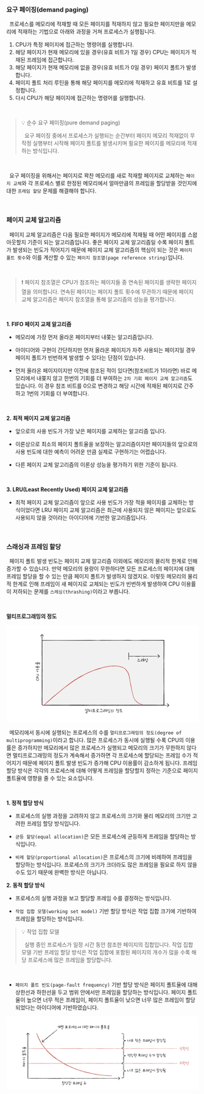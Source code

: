 ### 요구 페이징(demand paging)

&nbsp;&nbsp;프로세스를 메모리에 적재할 때 모든 페이지를 적재하지 않고 필요한 페이지만을 메모리에 적재하는 기법으로 아래와 과정을 거쳐 프로세스가 실행됩니다.

1. CPU가 특정 페이지에 접근하는 명령어를 실행합니다.
2. 해당 페이지가 현재 메모리에 있을 경우(유효 비트가 1일 경우) CPU는 페이지가 적재된 프레임에 접근합니다.
3. 해당 페이지가 현재 메모리에 없을 경우(유효 비트가 0일 경우) 페이지 폴트가 발생합니다.
4. 페이지 폴트 처리 루틴을 통해 해당 페이지를 메모리에 적재하고 유효 비트를 1로 설정합니다.
5. 다시 CPU가 해당 페이지에 접근하는 명령어를 실행합니다.

<br>

> 💡 순수 요구 페이징(pure demand paging)
>
> &nbsp;&nbsp;요구 페이징 중에서 프로세스가 실행되는 순간부터 페이지 메모리 적재없이 무작정 실행부터 시작해 페이지 폴트를 발생시키며 필요한 페이지를 메모리에 적재하는 방식입니다.

<br>

&nbsp;&nbsp;요구 페이징을 위해서는 페이지로 꽉찬 메모리를 새로 적재할 페이지로 교체하는 `페이지 교체`와 각 프로세스 별로 한정된 메모리에서 얼마만큼의 프레임을 할당받을 것인지에 대한 `프레임 할당` 문제를 해결해야 합니다.

<br>

### 페이지 교체 알고리즘

&nbsp;&nbsp;페이지 교체 알고리즘은 다음 필요한 페이지가 메모리에 적재될 때 어떤 페이지를 스왑 아웃할지 기준이 되는 알고리즘입니다. 좋은 페이지 교체 알고리즘일 수록 페이지 폴트가 발생되는 빈도가 적어지기 때문에 페이지 교체 알고리즘의 핵심이 되는 것은 `페이지 폴트 횟수`와 이를 계산할 수 있는 `페이지 참조열(page reference string)`입니다.

<br>

> ❗️ 페이지 참조열은 CPU가 참조하는 페이지들 중 연속된 페이지를 생략한 페이지열을 의미합니다. 연속된 페이지는 페이지 폴트 횟수에 무관하기 때문에 페이지 교체 알고리즘은 페이지 참조열을 통해 알고리즘의 성능을 평가합니다.

<br>

**1. FIFO 페이지 교체 알고리즘**

- 메모리에 가장 먼저 올라온 페이지부터 내쫒는 알고리즘입니다.

- 아이디어와 구현이 간단하지만 먼저 올라온 페이지가 자주 사용되는 페이지일 경우 페이지 폴트가 빈번하게 발생할 수 있다는 단점이 있습니다.

- 먼저 올라온 페이지이지만 이전에 참조된 적이 있다면(참조비트가 1이라면) 바로 메모리에서 내쫒지 않고 한번의 기회를 더 부여하는 `2차 기회 페이지 교체 알고리즘`도 있습니다. 이 경우 참조 비트를 0으로 변경하고 해당 시간에 적재된 페이지로 간주하고 1번의 기회를 더 부여합니다.

<br>

**2. 최적 페이지 교체 알고리즘**

- 앞으로의 사용 빈도가 가장 낮은 페이지를 교체하는 알고리즘 입니다.

- 이론상으로 최소의 페이지 폴트율을 보장하는 알고리즘이지만 페이지들의 앞으로의 사용 빈도에 대한 예측이 어려운 만큼 실제로 구현하기는 어렵습니다.

- 다른 페이지 교체 알고리즘의 이론상 성능을 평가하기 위한 기준이 됩니다.

<br>

**3. LRU(Least Recently Used) 페이지 교체 알고리즘**

- 최적 페이지 교체 알고리즘이 앞으로 사용 빈도가 가장 적을 페이지를 교체하는 방식이었다면 LRU 페이지 교체 알고리즘은 최근에 사용되지 않은 페이지는 앞으로도 사용되지 않을 것이라는 아이디어에 기반한 알고리즘입니다.

<br>

### 스래싱과 프레임 할당

&nbsp;&nbsp;페이지 폴트 발생 빈도는 페이지 교체 알고리즘 이외에도 메모리의 물리적 한계로 인해 증가할 수 있습니다. 만약 메모리의 용량이 무한하다면 모든 프로세스의 페이지에 대해 프레임 할당을 할 수 있는 만큼 페이지 폴트가 발생하지 않겠지요. 이렇듯 메모리의 물리적 한계로 인해 프레임이 새 페이지로 교체되는 빈도가 빈번하게 발생하여 CPU 이용률이 저하되는 문제를 `스레싱(thrashing)`이라고 부릅니다.

<br>

**멀티프로그래밍의 정도**

![|600](../images/멀티프로그래밍정도.jpeg)

&nbsp;&nbsp;메모리에서 동시에 실행되는 프로세스의 수를 `멀티프로그래밍의 정도(degree of multiprogramming)`이라고 합니다. 많은 프로세스가 동시에 실행될 수록 CPU의 이용률은 증가하지만 메모리에서 많은 프로세스가 실행되고 메모리의 크기가 무한하지 않다면 멀티프로그래밍의 정도가 계속해서 증가하면 각 프로세스에 할당되는 프레임 수가 적어지기 때문에 페이지 폴트 발생 빈도가 증가해 CPU 이용률이 감소하게 됩니다. 프레임 할당 방식은 각각의 프로세스에 대해 어떻게 프레임을 할당할지 정하는 기준으로 페이지 폴트율에 영향을 줄 수 있는 요소입니다.

<br>

**1. 정적 할당 방식**

- 프로세스의 실행 과정을 고려하지 않고 프로세스의 크기와 물리 메모리의 크기만 고려한 프레임 할당 방식입니다.

- `균등 할당(equal allocation)`은 모든 프로세스에 균등하게 프레임을 할당하는 방식입니다.

- `비례 할당(proportional allocation)`은 프로세스의 크기에 비례하여 프레임을 할당하는 방식입니다. 프로세스의 크기가 크더라도 많은 프레임을 필요로 하지 않을 수도 있기 때문에 완벽한 방식은 아닙니다.

**2. 동적 할당 방식**

- 프로세스의 실행 과정을 보고 할당할 프레임 수를 결정하는 방식입니다.

- `작업 집합 모델(working set model)` 기반 할당 방식은 작업 집합 크기에 기반하여 프레임을 할당하는 방식입니다.

> 💡 작업 집합 모델
>
> &nbsp;&nbsp;실행 중인 프로세스가 일정 시간 동안 참조한 페이지의 집합입니다. 작업 집합 모델 기반 프레임 할당 방식은 작업 집합에 포함된 페이지의 개수가 많을 수록 해당 프로세스에 많은 프레임을 할당합니다.

<br>

- `페이지 폴트 빈도(page-fault frequency)` 기반 할당 방식은 페이지 폴트율에 대해 상한선과 하한선을 두고 범위 안에서만 프레임을 할당하는 방식입니다. 페이지 폴트율이 높으면 너무 적은 프레임이, 페이지 폴트율이 낮으면 너무 많은 프레임이 할당되었다는 아이디어에 기반하였습니다.

![|600](../images/페이지폴트율기반프레임할당.jpeg)

<br>

